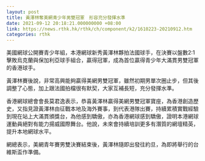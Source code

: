 ```yaml
---
layout: post
title: 黃澤林奪美網青少年男雙冠軍　形容充分發揮水準
date: 2021-09-12 20:18:21.000000000 +08:00
link: https://news.rthk.hk/rthk/ch/component/k2/1610223-20210912.htm
categories: rthk
---
```


美國網球公開賽青少年組，本港網球新秀黃澤林夥拍法國球手，在決賽以盤數2:1擊敗烏克蘭與保加利亞球手組合，贏得冠軍，成為首位贏得青少年大滿貫男雙冠軍的香港球手。 

黃澤林賽後說，非常高興能夠贏得美網男雙冠軍，雖然初期男單次圈止步，但其後調整了心態，加上跟法國拍檔很有默契，大家互補長短，充分發揮水準。
 
香港網球總會會長莫君逸表示，恭喜黃澤林贏得美網男雙冠軍寶座，為香港創造歷史，又指見證黃澤林由征戰本地及海外賽事，到代表港隊出賽，持續累積實戰經驗到現在站上大滿貫頒獎台，為他感到驕傲，亦為香港網球感到驕傲，證明本港網球運動員絕對有能力揚威國際舞台。他說，未來會持續培訓更多有潛質的網壇精英，提升本地網球水平。
 
網總表示，美網青年賽男雙決賽結束後，黃澤林隨即出發往約旦，為即將舉行的台維斯盃作準備。
